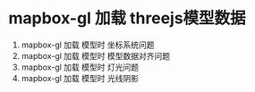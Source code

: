 # mapbox-gl 加载 threejs模型数据
1. mapbox-gl 加载 模型时 坐标系统问题  
2. mapbox-gl 加载 模型时 模型数据对齐问题  
3. mapbox-gl 加载 模型时 灯光问题  
4. mapbox-gl 加载 模型时 光线阴影  